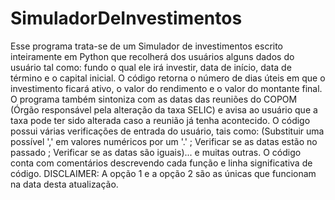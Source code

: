 # SimuladorDeInvestimentos
Esse programa trata-se de um Simulador de investimentos escrito inteiramente em Python que recolherá dos usuários alguns dados do usuário tal como: fundo o qual ele irá investir, data de início, data de término e o capital inicial. O código retorna o número de dias úteis em que o investimento ficará ativo, o valor do rendimento e o valor do montante final. O programa também sintoniza com as datas das reuniões do COPOM (Órgão responsável pela alteração da taxa SELIC) e avisa ao usuário que a taxa pode ter sido alterada caso a reunião já tenha acontecido. O código possui várias verificações de entrada do usuário, tais como: (Substituir uma possível ',' em valores numéricos por um '.' ; Verificar se as datas estão no passado ; Verificar se as datas são iguais)... e muitas outras. O código conta com comentários descrevendo cada função e linha significativa de código. 
DISCLAIMER: A opção 1 e a opção 2 são as únicas que funcionam na data desta atualização.
